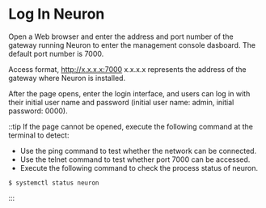 # Log In Neuron

Open a Web browser and enter the address and port number of the gateway running Neuron to enter the management console dasboard. The default port number is 7000.

Access format, http://x.x.x.x:7000 x.x.x.x represents the address of the gateway where Neuron is installed.

After the page opens, enter the login interface, and users can log in with their initial user name and password (initial user name: admin, initial password: 0000).

::tip
If the page cannot be opened, execute the following command at the terminal to detect:

* Use the ping command to test whether the network can be connected.
* Use the telnet command to test whether port 7000 can be accessed.
* Execute the following command to check the process status of neuron.

```
$ systemctl status neuron
```
:::